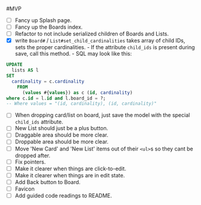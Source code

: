 #MVP

- [ ] Fancy up Splash page.
- [ ] Fancy up the Boards index.
- [ ] Refactor to not include serialized children of Boards and Lists.
- [x] write `Board#` / `List#set_child_cardinalities`
      takes array of child IDs, sets the proper cardinalities.
      - If the attribute `child_ids` is present during save,
        call this method.
      - SQL may look like this:

```SQL
UPDATE
  lists AS l
SET
  cardinality = c.cardinality
    FROM
      (values #{values}) as c (id, cardinality)
where c.id = l.id and l.board_id = ?;
-- Where values = "(id, cardinality), (id, cardinality)"
```

- [ ] When dropping card/list on board, just save the model with
      the special `child_ids` attribute.
- [ ] New List should just be a plus button.
- [ ] Draggable area should be more clear.
- [ ] Droppable area should be more clear.
- [ ] Move 'New Card' and 'New List' items out of their `<ul>`s so they cant be
      dropped after.
- [ ] Fix pointers.
- [ ] Make it clearer when things are click-to-edit.
- [ ] Make it clearer when things are in edit state.
- [ ] Add Back button to Board.
- [ ] Favicon
- [ ] Add guided code readings to README.
